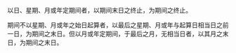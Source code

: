 以日、星期、月或年定期间者，以期间末日之终止，为期间之终止。

期间不以星期、月或年之始日起算者，以最后之星期、月或年与起算日相当日之前一日，为期间之末日。但以月或年定期间，于最后之月，无相当日者，以其月之末日，为期间之末日。